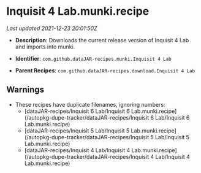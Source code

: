 # Inquisit 4 Lab.munki.recipe

_Last updated 2021-12-23 20:01:50Z_

- **Description**: Downloads the current release version of Inquisit 4 Lab and imports into munki.

- **Identifier**: `com.github.dataJAR-recipes.munki.Inquisit 4 Lab`

- **Parent Recipes**: `com.github.dataJAR-recipes.download.Inquisit 4 Lab`


## Warnings

- These recipes have duplicate filenames, ignoring numbers:
    - [dataJAR-recipes/Inquisit 6 Lab/Inquisit 6 Lab.munki.recipe](/autopkg-dupe-tracker/dataJAR-recipes/Inquisit 6 Lab/Inquisit 6 Lab.munki.recipe)
    - [dataJAR-recipes/Inquisit 5 Lab/Inquisit 5 Lab.munki.recipe](/autopkg-dupe-tracker/dataJAR-recipes/Inquisit 5 Lab/Inquisit 5 Lab.munki.recipe)
    - [dataJAR-recipes/Inquisit 4 Lab/Inquisit 4 Lab.munki.recipe](/autopkg-dupe-tracker/dataJAR-recipes/Inquisit 4 Lab/Inquisit 4 Lab.munki.recipe)